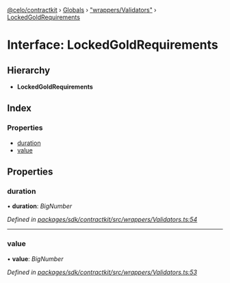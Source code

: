 [@celo/contractkit](../README.md) › [Globals](../globals.md) › ["wrappers/Validators"](../modules/_wrappers_validators_.md) › [LockedGoldRequirements](_wrappers_validators_.lockedgoldrequirements.md)

# Interface: LockedGoldRequirements

## Hierarchy

* **LockedGoldRequirements**

## Index

### Properties

* [duration](_wrappers_validators_.lockedgoldrequirements.md#duration)
* [value](_wrappers_validators_.lockedgoldrequirements.md#value)

## Properties

###  duration

• **duration**: *BigNumber*

*Defined in [packages/sdk/contractkit/src/wrappers/Validators.ts:54](https://github.com/celo-org/celo-monorepo/blob/contractkit-v1.2.2/packages/sdk/contractkit/src/wrappers/Validators.ts#L54)*

___

###  value

• **value**: *BigNumber*

*Defined in [packages/sdk/contractkit/src/wrappers/Validators.ts:53](https://github.com/celo-org/celo-monorepo/blob/contractkit-v1.2.2/packages/sdk/contractkit/src/wrappers/Validators.ts#L53)*
